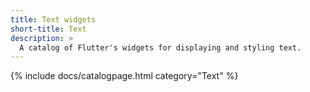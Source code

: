 ```yaml
---
title: Text widgets
short-title: Text
description: >
  A catalog of Flutter's widgets for displaying and styling text.
---
```


{% include docs/catalogpage.html category="Text" %}
